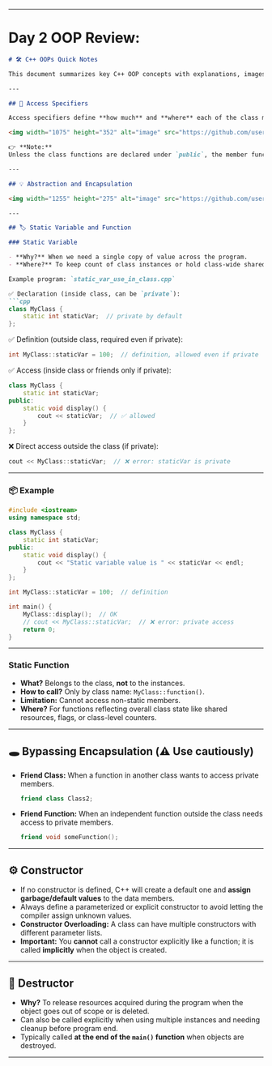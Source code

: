 
---
# Day 2 OOP Review: 

````markdown
# 🛠️ C++ OOPs Quick Notes

This document summarizes key C++ OOP concepts with explanations, images, and code snippets.

---

## 🔐 Access Specifiers

Access specifiers define **how much** and **where** each of the class members (data + functions) are available.

<img width="1075" height="352" alt="image" src="https://github.com/user-attachments/assets/e368fa65-e6c5-4b6c-8002-a21aa9774260" />

👉 **Note:**  
Unless the class functions are declared under `public`, the member functions **cannot be called in a `main()` function**.

---

## 💡 Abstraction and Encapsulation

<img width="1255" height="275" alt="image" src="https://github.com/user-attachments/assets/ab255651-433e-4ee1-a2a0-20a33a90571e" />

---

## 🏷️ Static Variable and Function

### Static Variable

- **Why?** When we need a single copy of value across the program.
- **Where?** To keep count of class instances or hold class-wide shared flags.

Example program: `static_var_use_in_class.cpp`

✅ Declaration (inside class, can be `private`):
```cpp
class MyClass {
    static int staticVar;  // private by default
};
````

✅ Definition (outside class, required even if private):

```cpp
int MyClass::staticVar = 100;  // definition, allowed even if private
```

✅ Access (inside class or friends only if private):

```cpp
class MyClass {
    static int staticVar;
public:
    static void display() {
        cout << staticVar;  // ✅ allowed
    }
};
```

❌ Direct access outside the class (if private):

```cpp
cout << MyClass::staticVar;  // ❌ error: staticVar is private
```

---

### 📦 Example

```cpp
#include <iostream>
using namespace std;

class MyClass {
    static int staticVar;
public:
    static void display() {
        cout << "Static variable value is " << staticVar << endl;
    }
};

int MyClass::staticVar = 100;  // definition

int main() {
    MyClass::display();  // OK
    // cout << MyClass::staticVar;  // ❌ error: private access
    return 0;
}
```

---

### Static Function

* **What?** Belongs to the class, **not** to the instances.
* **How to call?** Only by class name: `MyClass::function()`.
* **Limitation:** Cannot access non-static members.
* **Where?** For functions reflecting overall class state like shared resources, flags, or class-level counters.

---

## 🕳️ Bypassing Encapsulation (⚠️ Use cautiously)

* **Friend Class:** When a function in another class wants to access private members.

  ```cpp
  friend class Class2;
  ```
* **Friend Function:** When an independent function outside the class needs access to private members.

  ```cpp
  friend void someFunction();
  ```

---

## ⚙️ Constructor

* If no constructor is defined, C++ will create a default one and **assign garbage/default values** to the data members.
* Always define a parameterized or explicit constructor to avoid letting the compiler assign unknown values.
* **Constructor Overloading:** A class can have multiple constructors with different parameter lists.
* **Important:** You **cannot** call a constructor explicitly like a function; it is called **implicitly** when the object is created.

---

## 🧹 Destructor

* **Why?** To release resources acquired during the program when the object goes out of scope or is deleted.
* Can also be called explicitly when using multiple instances and needing cleanup before program end.
* Typically called **at the end of the `main()` function** when objects are destroyed.

---

